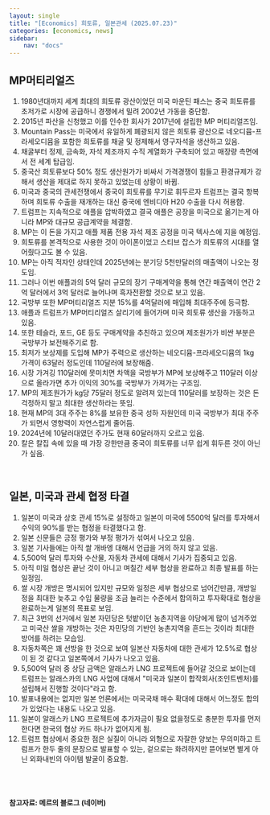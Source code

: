 ```yaml
---
layout: single
title: "[Economics] 희토류, 일본관세 (2025.07.23)"
categories: [economics, news]
sidebar:
    nav: "docs"
---
```


## MP머티리얼즈
1. 1980년대까지 세계 최대의 희토류 광산이었던 미국 마운틴 패스는 중국 희토류를 초저가로 시장에 공급하니 경쟁에서 밀려 2002년 가동을 중단함.
1. 2015년 파산을 신청했고 이를 인수한 회사가 2017년에 설립한 MP 머티리얼즈임.
1. Mountain Pass는 미국에서 유일하게 폐광되지 않은 희토류 광산으로 네오디뮴-프라세오디뮴을 포함한 희토류를 채굴 및 정제해서 영구자석을 생산하고 있음.
1. 채굴부터 정제, 금속화, 자석 제조까지 수직 계열화가 구축되어 있고 매장량 측면에서 전 세계 탑급임.
1. 중국산 희토류보다 50% 정도 생산원가가 비싸서 가격경쟁이 힘들고 환경규제가 강해서 생산을 제대로 하지 못하고 있었는데 상황이 바뀜.
1. 미국과 중국의 관세전쟁에서 중국이 희토류를 무기로 휘두르자 트럼프는 결국 항복하며 희토류 수출을 재개하는 대신 중국에 엔비디아 H20 수출을 다시 허용함.
1. 트럼프는 지속적으로 애플을 압박하였고 결국 애플은 공장을 미국으로 옮기는게 아니라 MP와 대규모 공급계약을 체결함.
1. MP는 이 돈을 가지고 애플 제품 전용 자석 제조 공정을 미국 텍사스에 지을 예정임.
1. 희토류를 본격적으로 사용한 것이 아이폰이었고 스티브 잡스가 희토류의 시대를 열어줬다고도 볼 수 있음.
1. MP는 아직 적자인 상태인데 2025년에는 분기당 5천만달러의 매출액이 나오는 정도임.
1. 그러나 이번 애플과의 5억 달러 규모의 장기 구매계약을 통해 연간 매출액이 연간 2억 달러에서 3억 달러로 늘어나며 흑자전환할 것으로 보고 있음.
1. 국방부 또한 MP머티리얼즈 지분 15%를 4억달러에 매입해 최대주주에 등극함.
1. 애플과 트럼프가 MP머티리얼즈 살리기에 들어가며 미국 희토류 생산을 가동하고 있음.
1. 또한 테슬라, 포드, GE 등도 구매계약을 추친하고 있으며 제조원가가 비싼 부분은 국방부가 보전해주기로 함.
1. 최저가 보상제를 도입해 MP가 주력으로 생산하는 네오디뮴-프라세오디뮴의 1kg 가격이 63달러 정도인데 110달러에 보장해줌.
1. 시장 가겨깅 110달러에 못미치면 차액을 국방부가 MP에 보상해주고 110달러 이상으로 올라가면 추가 이익의 30%를 국방부가 가져가는 구조임.
1. MP의 제조원가가 kg당 75달러 정도로 알려져 있는데 110달러를 보장하는 것은 돈 걱정하지 말고 최대한 생산하라는 뜻임.
1. 현재 MP의 3대 주주는 8%를 보유한 중국 성하 자원인데 미국 국방부가 최대 주주가 되면서 영향력이 자연스럽게 줄어듬.
1. 2024년에 10달러대였던 주가도 현재 60달러까지 오르고 있음.
1. 칼은 칼집 속에 있을 때 가장 강한만큼 중국이 희토류를 너무 쉽게 휘두른 것이 아닌가 싶음.

<br/>

## 일본, 미국과 관세 협정 타결
1. 일본이 미국과 상호 관세 15%로 설정하고 일본이 미국에 5500억 달러를 투자해서 수익의 90%를 받는 협정을 타결했다고 함.
1. 일본 신문들은 긍정 평가와 부정 평가가 섞여서 나오고 있음.
1. 일본 기사들에는 아직 쌀 개바엥 대해서 언급을 거의 하지 않고 있음.
1. 5,500억 달러 투자와 수산물, 자동차 관세에 대해서 기사가 집중되고 있음.
1. 아직 미일 협상은 끝난 것이 아니고 며칠간 세부 협상을 완료하고 최종 발표를 하는 일정임.
1. 쌀 시장 개방은 명시되어 있지만 규모와 일정은 세부 협상으로 넘어간만큼, 개방일정을 최대한 늦추고 수입 물량을 조금 늘리는 수준에서 합의하고 투자확대로 협상을 완료하는게 일본의 목표로 보임.
1. 최근 3번의 선거에서 일본 자민당은 텃밭이던 농촌지역을 야당에게 많이 넘겨주었고 미국산 쌀을 개방하는 것은 자민당의 기반인 농촌지역을 흔드는 것이라 최대한 방어를 하려는 모습임.
1. 자동차쪽은 꽤 선방을 한 것으로 보여 일본산 자동차에 대한 관세가 12.5%로 협상이 된 것 같다고 일본쪽에서 기사가 나오고 있음.
1. 5,500억 달러 중 상담 금액은 알래스카 LNG 프로젝트에 들어갈 것으로 보이는데 트럼프는 알래스카의 LNG 사업에 대해서 "미국과 일본이 합작회사(조인트벤처)를 설립해서 진행할 것이다"라고 함.
1. 발표내용에는 없지만 일본 언론에서는 미국국채 매수 확대에 대해서 어느정도 합의가 있었다는 내용도 나오고 있음.
1. 일본이 알래스카 LNG 프로젝트에 추가자금이 필요 없을정도로 충분한 투자를 먼저 한다면 한국의 협상 카드 하나가 없어지게 됨.
1. 트럼프 협상에서 중요한 점은 실질이 아니라 외형으로 자잘한 양보는 무의미하고 트럼프가 한두 줄의 문장으로 발표할 수 있는, 겉으로는 화려하지만 뜯어보면 별게 아닌 외화내빈의 아이템 발굴이 중요함.




<br/>
<br/>

#### 참고자료: 메르의 블로그 (네이버)